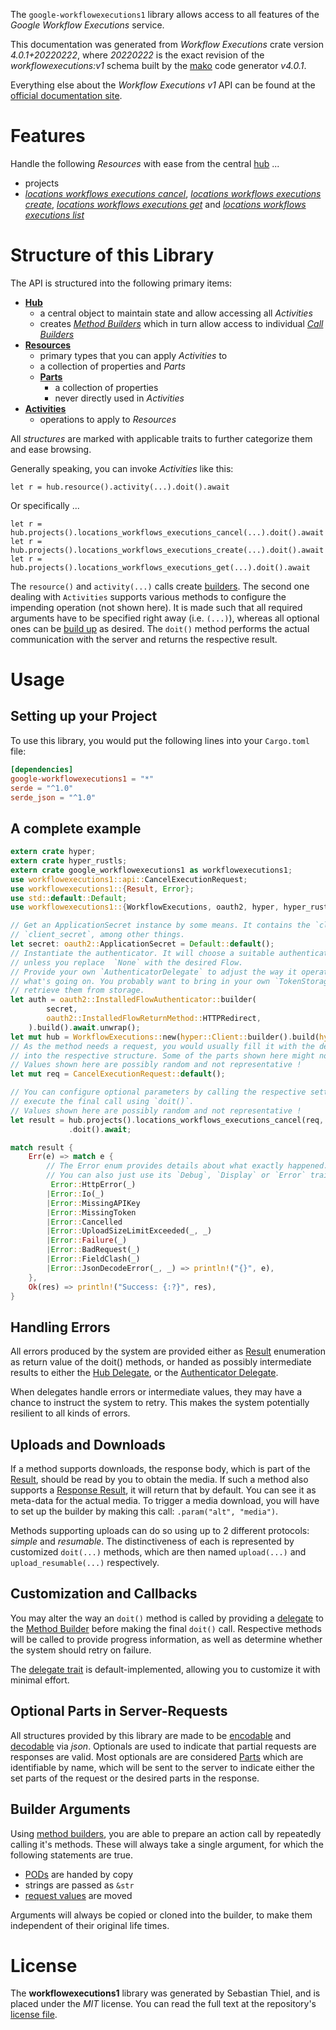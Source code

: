 <!---
DO NOT EDIT !
This file was generated automatically from 'src/generator/templates/api/README.md.mako'
DO NOT EDIT !
-->
The `google-workflowexecutions1` library allows access to all features of the *Google Workflow Executions* service.

This documentation was generated from *Workflow Executions* crate version *4.0.1+20220222*, where *20220222* is the exact revision of the *workflowexecutions:v1* schema built by the [mako](http://www.makotemplates.org/) code generator *v4.0.1*.

Everything else about the *Workflow Executions* *v1* API can be found at the
[official documentation site](https://cloud.google.com/workflows).
# Features

Handle the following *Resources* with ease from the central [hub](https://docs.rs/google-workflowexecutions1/4.0.1+20220222/google_workflowexecutions1/WorkflowExecutions) ... 

* projects
 * [*locations workflows executions cancel*](https://docs.rs/google-workflowexecutions1/4.0.1+20220222/google_workflowexecutions1/api::ProjectLocationWorkflowExecutionCancelCall), [*locations workflows executions create*](https://docs.rs/google-workflowexecutions1/4.0.1+20220222/google_workflowexecutions1/api::ProjectLocationWorkflowExecutionCreateCall), [*locations workflows executions get*](https://docs.rs/google-workflowexecutions1/4.0.1+20220222/google_workflowexecutions1/api::ProjectLocationWorkflowExecutionGetCall) and [*locations workflows executions list*](https://docs.rs/google-workflowexecutions1/4.0.1+20220222/google_workflowexecutions1/api::ProjectLocationWorkflowExecutionListCall)




# Structure of this Library

The API is structured into the following primary items:

* **[Hub](https://docs.rs/google-workflowexecutions1/4.0.1+20220222/google_workflowexecutions1/WorkflowExecutions)**
    * a central object to maintain state and allow accessing all *Activities*
    * creates [*Method Builders*](https://docs.rs/google-workflowexecutions1/4.0.1+20220222/google_workflowexecutions1/client::MethodsBuilder) which in turn
      allow access to individual [*Call Builders*](https://docs.rs/google-workflowexecutions1/4.0.1+20220222/google_workflowexecutions1/client::CallBuilder)
* **[Resources](https://docs.rs/google-workflowexecutions1/4.0.1+20220222/google_workflowexecutions1/client::Resource)**
    * primary types that you can apply *Activities* to
    * a collection of properties and *Parts*
    * **[Parts](https://docs.rs/google-workflowexecutions1/4.0.1+20220222/google_workflowexecutions1/client::Part)**
        * a collection of properties
        * never directly used in *Activities*
* **[Activities](https://docs.rs/google-workflowexecutions1/4.0.1+20220222/google_workflowexecutions1/client::CallBuilder)**
    * operations to apply to *Resources*

All *structures* are marked with applicable traits to further categorize them and ease browsing.

Generally speaking, you can invoke *Activities* like this:

```Rust,ignore
let r = hub.resource().activity(...).doit().await
```

Or specifically ...

```ignore
let r = hub.projects().locations_workflows_executions_cancel(...).doit().await
let r = hub.projects().locations_workflows_executions_create(...).doit().await
let r = hub.projects().locations_workflows_executions_get(...).doit().await
```

The `resource()` and `activity(...)` calls create [builders][builder-pattern]. The second one dealing with `Activities` 
supports various methods to configure the impending operation (not shown here). It is made such that all required arguments have to be 
specified right away (i.e. `(...)`), whereas all optional ones can be [build up][builder-pattern] as desired.
The `doit()` method performs the actual communication with the server and returns the respective result.

# Usage

## Setting up your Project

To use this library, you would put the following lines into your `Cargo.toml` file:

```toml
[dependencies]
google-workflowexecutions1 = "*"
serde = "^1.0"
serde_json = "^1.0"
```

## A complete example

```Rust
extern crate hyper;
extern crate hyper_rustls;
extern crate google_workflowexecutions1 as workflowexecutions1;
use workflowexecutions1::api::CancelExecutionRequest;
use workflowexecutions1::{Result, Error};
use std::default::Default;
use workflowexecutions1::{WorkflowExecutions, oauth2, hyper, hyper_rustls};

// Get an ApplicationSecret instance by some means. It contains the `client_id` and 
// `client_secret`, among other things.
let secret: oauth2::ApplicationSecret = Default::default();
// Instantiate the authenticator. It will choose a suitable authentication flow for you, 
// unless you replace  `None` with the desired Flow.
// Provide your own `AuthenticatorDelegate` to adjust the way it operates and get feedback about 
// what's going on. You probably want to bring in your own `TokenStorage` to persist tokens and
// retrieve them from storage.
let auth = oauth2::InstalledFlowAuthenticator::builder(
        secret,
        oauth2::InstalledFlowReturnMethod::HTTPRedirect,
    ).build().await.unwrap();
let mut hub = WorkflowExecutions::new(hyper::Client::builder().build(hyper_rustls::HttpsConnectorBuilder::new().with_native_roots().https_or_http().enable_http1().enable_http2().build()), auth);
// As the method needs a request, you would usually fill it with the desired information
// into the respective structure. Some of the parts shown here might not be applicable !
// Values shown here are possibly random and not representative !
let mut req = CancelExecutionRequest::default();

// You can configure optional parameters by calling the respective setters at will, and
// execute the final call using `doit()`.
// Values shown here are possibly random and not representative !
let result = hub.projects().locations_workflows_executions_cancel(req, "name")
             .doit().await;

match result {
    Err(e) => match e {
        // The Error enum provides details about what exactly happened.
        // You can also just use its `Debug`, `Display` or `Error` traits
         Error::HttpError(_)
        |Error::Io(_)
        |Error::MissingAPIKey
        |Error::MissingToken
        |Error::Cancelled
        |Error::UploadSizeLimitExceeded(_, _)
        |Error::Failure(_)
        |Error::BadRequest(_)
        |Error::FieldClash(_)
        |Error::JsonDecodeError(_, _) => println!("{}", e),
    },
    Ok(res) => println!("Success: {:?}", res),
}

```
## Handling Errors

All errors produced by the system are provided either as [Result](https://docs.rs/google-workflowexecutions1/4.0.1+20220222/google_workflowexecutions1/client::Result) enumeration as return value of
the doit() methods, or handed as possibly intermediate results to either the 
[Hub Delegate](https://docs.rs/google-workflowexecutions1/4.0.1+20220222/google_workflowexecutions1/client::Delegate), or the [Authenticator Delegate](https://docs.rs/yup-oauth2/*/yup_oauth2/trait.AuthenticatorDelegate.html).

When delegates handle errors or intermediate values, they may have a chance to instruct the system to retry. This 
makes the system potentially resilient to all kinds of errors.

## Uploads and Downloads
If a method supports downloads, the response body, which is part of the [Result](https://docs.rs/google-workflowexecutions1/4.0.1+20220222/google_workflowexecutions1/client::Result), should be
read by you to obtain the media.
If such a method also supports a [Response Result](https://docs.rs/google-workflowexecutions1/4.0.1+20220222/google_workflowexecutions1/client::ResponseResult), it will return that by default.
You can see it as meta-data for the actual media. To trigger a media download, you will have to set up the builder by making
this call: `.param("alt", "media")`.

Methods supporting uploads can do so using up to 2 different protocols: 
*simple* and *resumable*. The distinctiveness of each is represented by customized 
`doit(...)` methods, which are then named `upload(...)` and `upload_resumable(...)` respectively.

## Customization and Callbacks

You may alter the way an `doit()` method is called by providing a [delegate](https://docs.rs/google-workflowexecutions1/4.0.1+20220222/google_workflowexecutions1/client::Delegate) to the 
[Method Builder](https://docs.rs/google-workflowexecutions1/4.0.1+20220222/google_workflowexecutions1/client::CallBuilder) before making the final `doit()` call. 
Respective methods will be called to provide progress information, as well as determine whether the system should 
retry on failure.

The [delegate trait](https://docs.rs/google-workflowexecutions1/4.0.1+20220222/google_workflowexecutions1/client::Delegate) is default-implemented, allowing you to customize it with minimal effort.

## Optional Parts in Server-Requests

All structures provided by this library are made to be [encodable](https://docs.rs/google-workflowexecutions1/4.0.1+20220222/google_workflowexecutions1/client::RequestValue) and 
[decodable](https://docs.rs/google-workflowexecutions1/4.0.1+20220222/google_workflowexecutions1/client::ResponseResult) via *json*. Optionals are used to indicate that partial requests are responses 
are valid.
Most optionals are are considered [Parts](https://docs.rs/google-workflowexecutions1/4.0.1+20220222/google_workflowexecutions1/client::Part) which are identifiable by name, which will be sent to 
the server to indicate either the set parts of the request or the desired parts in the response.

## Builder Arguments

Using [method builders](https://docs.rs/google-workflowexecutions1/4.0.1+20220222/google_workflowexecutions1/client::CallBuilder), you are able to prepare an action call by repeatedly calling it's methods.
These will always take a single argument, for which the following statements are true.

* [PODs][wiki-pod] are handed by copy
* strings are passed as `&str`
* [request values](https://docs.rs/google-workflowexecutions1/4.0.1+20220222/google_workflowexecutions1/client::RequestValue) are moved

Arguments will always be copied or cloned into the builder, to make them independent of their original life times.

[wiki-pod]: http://en.wikipedia.org/wiki/Plain_old_data_structure
[builder-pattern]: http://en.wikipedia.org/wiki/Builder_pattern
[google-go-api]: https://github.com/google/google-api-go-client

# License
The **workflowexecutions1** library was generated by Sebastian Thiel, and is placed 
under the *MIT* license.
You can read the full text at the repository's [license file][repo-license].

[repo-license]: https://github.com/Byron/google-apis-rsblob/main/LICENSE.md

